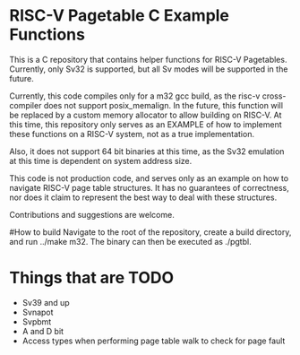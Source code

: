 # RISC-V Pagetable C Example Functions
This is a C repository that contains helper functions for RISC-V Pagetables. Currently, only Sv32 is supported, but all Sv modes will be supported in the future.

Currently, this code compiles only for a m32 gcc build, as the risc-v cross-compiler does not support posix_memalign. In the future, this function will be replaced by a custom memory allocator to allow building on RISC-V. At this time, this repository only serves as an EXAMPLE of how to implement these functions on a RISC-V system, not as a true implementation.

Also, it does not support 64 bit binaries at this time, as the Sv32 emulation at this time is dependent on system address size.

This code is not production code, and serves only as an example on how to navigate RISC-V page table structures. It has no guarantees of correctness, nor does it claim to represent the best way to deal with these structures.

Contributions and suggestions are welcome.

#How to build
Navigate to the root of the repository, create a build directory, and run ../make m32. The binary can then be executed as ./pgtbl.

# Things that are TODO
* Sv39 and up
* Svnapot
* Svpbmt
* A and D bit
* Access types when performing page table walk to check for page fault
